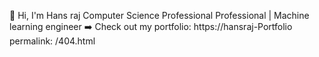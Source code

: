 👋 Hi, I'm Hans raj
Computer Science Professional Professional | Machine learning engineer
➡️ Check out my portfolio: https://hansraj-Portfolio
permalink: /404.html
